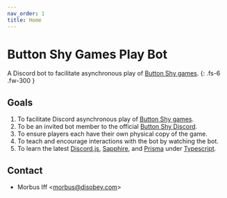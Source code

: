 ```yaml
---
nav_order: 1
title: Home
---
```


# Button Shy Games Play Bot

A Discord bot to facilitate asynchronous play of [Button Shy games](https://buttonshygames.com).
{: .fs-6 .fw-300 }

## Goals

1. To facilitate Discord asynchronous play of [Button Shy games](https://buttonshygames.com).
2. To be an invited bot member to the official [Button Shy Discord](https://discord.gg/CdCAKmK).
3. To ensure players each have their own physical copy of the game.
4. To teach and encourage interactions with the bot by watching the bot.
5. To learn the latest [Discord.js](https://discord.js.org/), [Sapphire](https://www.sapphirejs.dev/), and [Prisma](https://www.prisma.io/) under [Typescript](https://www.typescriptlang.org/).

## Contact

* Morbus Iff <[morbus@disobey.com](mailto:morbus@disobey.com)>
